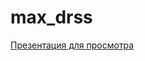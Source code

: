 # max_drss

[Презентация для просмотра](https://rawgit.com/bdemeshev/max_drss/master/max_drss.html)
